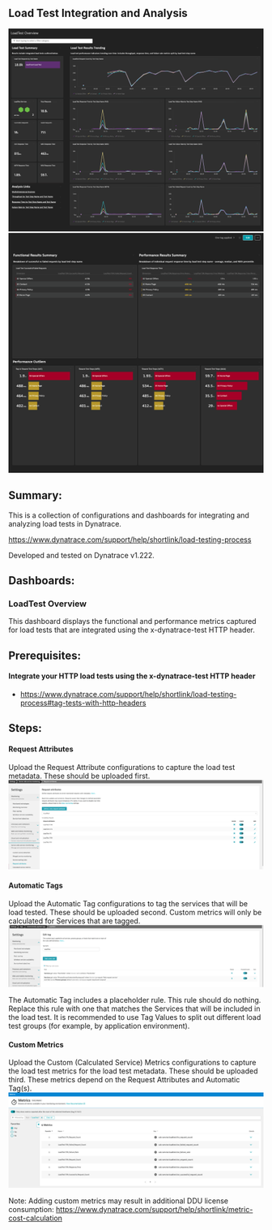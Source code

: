 ## Load Test Integration and Analysis
![LoadTest Overview 01](https://raw.githubusercontent.com/popecruzdt/BizOpsConfiguratorPacks/main/screenshots/LoadTest_Overview_01_screenshot.png)
![LoadTest Overview 02](https://raw.githubusercontent.com/popecruzdt/BizOpsConfiguratorPacks/main/screenshots/LoadTest_Overview_02_screenshot.png)

## Summary:
This is a collection of configurations and dashboards for integrating and analyzing load tests in Dynatrace.

https://www.dynatrace.com/support/help/shortlink/load-testing-process

Developed and tested on Dynatrace v1.222.

## Dashboards:
### LoadTest Overview
This dashboard displays the functional and performance metrics captured for load tests that are integrated using the x-dynatrace-test HTTP header.

## Prerequisites:
#### Integrate your HTTP load tests using the x-dynatrace-test HTTP header
  * https://www.dynatrace.com/support/help/shortlink/load-testing-process#tag-tests-with-http-headers

## Steps:
#### Request Attributes
Upload the Request Attribute configurations to capture the load test metadata.  These should be uploaded first.
![Request Attributes](https://raw.githubusercontent.com/popecruzdt/BizOpsConfiguratorPacks/main/screenshots/LoadTest_RequestAttributes_screenshot.png)

#### Automatic Tags
Upload the Automatic Tag configurations to tag the services that will be load tested.  These should be uploaded second.  Custom metrics will only be calculated for Services that are tagged.
![Automatic Tag](https://raw.githubusercontent.com/popecruzdt/BizOpsConfiguratorPacks/main/screenshots/LoadTest_AutomaticTag_screenshot.png)

The Automatic Tag includes a placeholder rule.  This rule should do nothing.  Replace this rule with one that matches the Services that will be included in the load test.  It is recommended to use Tag Values to split out different load test groups (for example, by application environment).

#### Custom Metrics
Upload the Custom (Calculated Service) Metrics configurations to capture the load test metrics for the load test metadata.  These should be uploaded third.  These metrics depend on the Request Attributes and Automatic Tag(s).
![Custom Metrics](https://raw.githubusercontent.com/popecruzdt/BizOpsConfiguratorPacks/main/screenshots/LoadTest_CustomMetrics_screenshot.png)

Note: Adding custom metrics may result in additional DDU license consumption: https://www.dynatrace.com/support/help/shortlink/metric-cost-calculation
